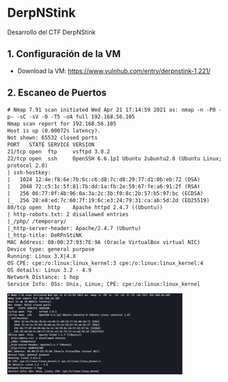 # DerpNStink
Desarrollo del CTF DerpNStink

## 1. Configuración de la VM

- Download la VM: https://www.vulnhub.com/entry/derpnstink-1,221/

## 2. Escaneo de Puertos

```
# Nmap 7.91 scan initiated Wed Apr 21 17:14:59 2021 as: nmap -n -P0 -p- -sC -sV -O -T5 -oA full 192.168.56.105
Nmap scan report for 192.168.56.105
Host is up (0.00072s latency).
Not shown: 65532 closed ports
PORT   STATE SERVICE VERSION
21/tcp open  ftp     vsftpd 3.0.2
22/tcp open  ssh     OpenSSH 6.6.1p1 Ubuntu 2ubuntu2.8 (Ubuntu Linux; protocol 2.0)
| ssh-hostkey: 
|   1024 12:4e:f8:6e:7b:6c:c6:d8:7c:d8:29:77:d1:0b:eb:72 (DSA)
|   2048 72:c5:1c:5f:81:7b:dd:1a:fb:2e:59:67:fe:a6:91:2f (RSA)
|   256 06:77:0f:4b:96:0a:3a:2c:3b:f0:8c:2b:57:b5:97:bc (ECDSA)
|_  256 28:e8:ed:7c:60:7f:19:6c:e3:24:79:31:ca:ab:5d:2d (ED25519)
80/tcp open  http    Apache httpd 2.4.7 ((Ubuntu))
| http-robots.txt: 2 disallowed entries 
|_/php/ /temporary/
|_http-server-header: Apache/2.4.7 (Ubuntu)
|_http-title: DeRPnStiNK
MAC Address: 08:00:27:93:7E:9A (Oracle VirtualBox virtual NIC)
Device type: general purpose
Running: Linux 3.X|4.X
OS CPE: cpe:/o:linux:linux_kernel:3 cpe:/o:linux:linux_kernel:4
OS details: Linux 3.2 - 4.9
Network Distance: 1 hop
Service Info: OSs: Unix, Linux; CPE: cpe:/o:linux:linux_kernel
```

<img src="https://github.com/El-Palomo/DerpNStink/blob/main/derp1.jpg" width=80% />






















